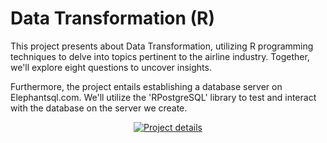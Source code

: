 # Data Transformation (R)

This project presents about Data Transformation, utilizing R programming techniques to delve into topics pertinent to the airline industry. Together, we'll explore eight questions to uncover insights.


Furthermore, the project entails establishing a database server on Elephantsql.com. We'll utilize the 'RPostgreSQL' library to test and interact with the database on the server we create.


<div align="center">


[![Project details](https://img.shields.io/badge/%E2%9E%A1%EF%B8%8FProject%20details%E2%AC%85%EF%B8%8F%20-%09%09%23666666?style=for-the-badge)](https://www.notion.so/HW-Data-Transformation-R-71b27c2fa8f74b6e8c64a49f00cc2c6e?pvs=4)

</div>
